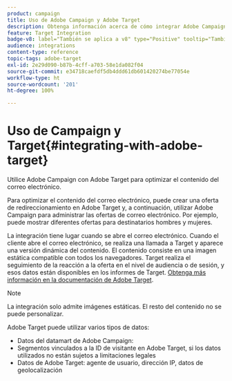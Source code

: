 ```yaml
---
product: campaign
title: Uso de Adobe Campaign y Adobe Target
description: Obtenga información acerca de cómo integrar Adobe Campaign con Adobe Target
feature: Target Integration
badge-v8: label="También se aplica a v8" type="Positive" tooltip="También se aplica a Campaign v8"
audience: integrations
content-type: reference
topic-tags: adobe-target
exl-id: 2e29d090-b87b-4cff-a703-58e1da082f04
source-git-commit: e34718caefdf5db4ddd61db601420274be77054e
workflow-type: ht
source-wordcount: '201'
ht-degree: 100%

---
```


# Uso de Campaign y Target{#integrating-with-adobe-target}



Utilice Adobe Campaign con Adobe Target para optimizar el contenido del correo electrónico.

Para optimizar el contenido del correo electrónico, puede crear una oferta de redireccionamiento en Adobe Target y, a continuación, utilizar Adobe Campaign para administrar las ofertas de correo electrónico. Por ejemplo, puede mostrar diferentes ofertas para destinatarios hombres y mujeres.

La integración tiene lugar cuando se abre el correo electrónico. Cuando el cliente abre el correo electrónico, se realiza una llamada a Target y aparece una versión dinámica del contenido. El contenido consiste en una imagen estática compatible con todos los navegadores. Target realiza el seguimiento de la reacción a la oferta en el nivel de audiencia o de sesión, y esos datos están disponibles en los informes de Target. [Obtenga más información en la documentación de Adobe Target](https://experienceleague.adobe.com/docs/target/using/integrate/campaign-and-target.html?lang=es).


>[!NOTE]
>
>La integración solo admite imágenes estáticas. El resto del contenido no se puede personalizar.

Adobe Target puede utilizar varios tipos de datos:

* Datos del datamart de Adobe Campaign:
* Segmentos vinculados a la ID de visitante en Adobe Target, si los datos utilizados no están sujetos a limitaciones legales
* Datos de Adobe Target: agente de usuario, dirección IP, datos de geolocalización
